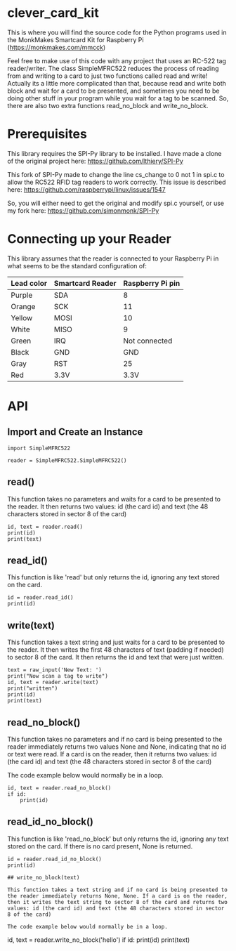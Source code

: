 # clever_card_kit
This is where you will find the source code for the Python programs used in the MonkMakes Smartcard Kit for Raspberry Pi (https://monkmakes.com/mmcck)

Feel free to make use of this code with any project that uses an RC-522 tag reader/writer. The class SimpleMFRC522 reduces the process of reading from and writing to a card to just two functions called read and write! Actually its a little more complicated than that, because read and write both block and wait for a card to be presented, and sometimes you need to be doing other stuff in your program while you wait for a tag to be scanned. So, there are also two extra functions read_no_block and write_no_block.

# Prerequisites

This library requires the SPI-Py library to be installed. I have made a clone of the original project here: https://github.com/lthiery/SPI-Py

This fork of SPI-Py made to change the line cs_change to 0 not 1 in spi.c to allow the RC522 RFID tag readers to work correctly. This issue is described here: https://github.com/raspberrypi/linux/issues/1547

So, you will either need to get the original and modify spi.c yourself, or use my fork here: https://github.com/simonmonk/SPI-Py


# Connecting up your Reader

This library assumes that the reader is connected to your Raspberry Pi in what seems to be the standard configuration of:

|Lead color|Smartcard Reader|Raspberry Pi pin|
|----------|----------------|----------------|
|Purple|SDA|8|
|Orange|SCK|11|
|Yellow|MOSI|10|
|White|MISO|9|
|Green|IRQ|Not connected|
|Black|GND|GND|
|Gray|RST|25|
|Red|3.3V|3.3V|


# API

## Import and Create an Instance

```
import SimpleMFRC522

reader = SimpleMFRC522.SimpleMFRC522()
```

## read()

This function takes no parameters and waits for a card to be presented to the reader. It then returns two values: id (the card id) and text (the 48 characters stored in sector 8 of the card)

```
id, text = reader.read()
print(id)
print(text)
```


## read_id()

This function is like 'read' but only returns the id, ignoring any text stored on the card.

```
id = reader.read_id()
print(id)
```


## write(text)

This function takes a text string and just waits for a card to be presented to the reader. It then writes the first 48 characters of text (padding if needed) to sector 8 of the card. It then returns the id and text that were just written.


```
text = raw_input('New Text: ')
print("Now scan a tag to write")
id, text = reader.write(text) 
print("written")
print(id)
print(text)
```


## read_no_block()

This function takes no parameters and if no card is being presented to the reader immediately returns two values None and None, indicating that no id or text were read. If a card is on the reader, then it returns two values: id (the card id) and text (the 48 characters stored in sector 8 of the card)

The code example below would normally be in a loop.

```
id, text = reader.read_no_block()
if id:
    print(id)
```




## read_id_no_block()

This function is like 'read_no_block' but only returns the id, ignoring any text stored on the card. If there is no card present, None is returned.

```
id = reader.read_id_no_block()
print(id)

## write_no_block(text)

This function takes a text string and if no card is being presented to the reader immediately returns None, None. If a card is on the reader, then it writes the text string to sector 8 of the card and returns two values: id (the card id) and text (the 48 characters stored in sector 8 of the card)

The code example below would normally be in a loop.

```
id, text = reader.write_no_block('hello')
if id:
    print(id)
    print(text)
```

